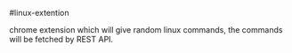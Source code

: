 #linux-extention

chrome extension which will give random linux commands, the commands will be fetched by REST API.
